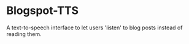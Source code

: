# Blogspot-TTS
A text-to-speech interface to let users 'listen' to blog posts instead of reading them. 
